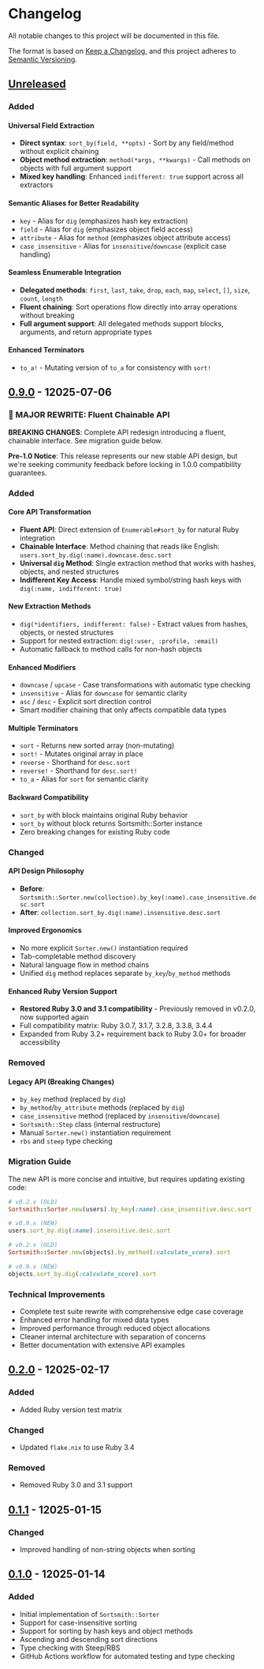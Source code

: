 # Changelog

All notable changes to this project will be documented in this file.

The format is based on [Keep a Changelog](https://keepachangelog.com/en/1.1.0/),
and this project adheres to [Semantic Versioning](https://semver.org/spec/v2.0.0.html).

<!--
## [Unreleased]

### Added

### Changed

### Removed
-->

## [Unreleased]

### Added

#### Universal Field Extraction

- **Direct syntax**: `sort_by(field, **opts)` - Sort by any field/method without explicit chaining
- **Object method extraction**: `method(*args, **kwargs)` - Call methods on objects with full argument support
- **Mixed key handling**: Enhanced `indifferent: true` support across all extractors

#### Semantic Aliases for Better Readability

- `key` - Alias for `dig` (emphasizes hash key extraction)
- `field` - Alias for `dig` (emphasizes object field access)
- `attribute` - Alias for `method` (emphasizes object attribute access)
- `case_insensitive` - Alias for `insensitive`/`downcase` (explicit case handling)

#### Seamless Enumerable Integration

- **Delegated methods**: `first`, `last`, `take`, `drop`, `each`, `map`, `select`, `[]`, `size`, `count`, `length`
- **Fluent chaining**: Sort operations flow directly into array operations without breaking
- **Full argument support**: All delegated methods support blocks, arguments, and return appropriate types

#### Enhanced Terminators

- `to_a!` - Mutating version of `to_a` for consistency with `sort!`

## [0.9.0] - 12025-07-06

### 🎉 MAJOR REWRITE: Fluent Chainable API

**BREAKING CHANGES**: Complete API redesign introducing a fluent, chainable interface. See migration guide below.

**Pre-1.0 Notice**: This release represents our new stable API design, but we're seeking community feedback before locking in 1.0.0 compatibility guarantees.

### Added

#### Core API Transformation

- **Fluent API**: Direct extension of `Enumerable#sort_by` for natural Ruby integration
- **Chainable Interface**: Method chaining that reads like English: `users.sort_by.dig(:name).downcase.desc.sort`
- **Universal `dig` Method**: Single extraction method that works with hashes, objects, and nested structures
- **Indifferent Key Access**: Handle mixed symbol/string hash keys with `dig(:name, indifferent: true)`

#### New Extraction Methods

- `dig(*identifiers, indifferent: false)` - Extract values from hashes, objects, or nested structures
- Support for nested extraction: `dig(:user, :profile, :email)`
- Automatic fallback to method calls for non-hash objects

#### Enhanced Modifiers

- `downcase` / `upcase` - Case transformations with automatic type checking
- `insensitive` - Alias for `downcase` for semantic clarity
- `asc` / `desc` - Explicit sort direction control
- Smart modifier chaining that only affects compatible data types

#### Multiple Terminators

- `sort` - Returns new sorted array (non-mutating)
- `sort!` - Mutates original array in place
- `reverse` - Shorthand for `desc.sort`
- `reverse!` - Shorthand for `desc.sort!`
- `to_a` - Alias for `sort` for semantic clarity

#### Backward Compatibility

- `sort_by` with block maintains original Ruby behavior
- `sort_by` without block returns Sortsmith::Sorter instance
- Zero breaking changes for existing Ruby code

### Changed

#### API Design Philosophy

- **Before**: `Sortsmith::Sorter.new(collection).by_key(:name).case_insensitive.desc.sort`
- **After**: `collection.sort_by.dig(:name).insensitive.desc.sort`

#### Improved Ergonomics

- No more explicit `Sorter.new()` instantiation required
- Tab-completable method discovery
- Natural language flow in method chains
- Unified `dig` method replaces separate `by_key`/`by_method` methods

#### Enhanced Ruby Version Support

- **Restored Ruby 3.0 and 3.1 compatibility** - Previously removed in v0.2.0, now supported again
- Full compatibility matrix: Ruby 3.0.7, 3.1.7, 3.2.8, 3.3.8, 3.4.4
- Expanded from Ruby 3.2+ requirement back to Ruby 3.0+ for broader accessibility

### Removed

#### Legacy API (Breaking Changes)

- `by_key` method (replaced by `dig`)
- `by_method`/`by_attribute` methods (replaced by `dig`)
- `case_insensitive` method (replaced by `insensitive`/`downcase`)
- `Sortsmith::Step` class (internal restructure)
- Manual `Sorter.new()` instantiation requirement
- `rbs` and `steep` type checking

### Migration Guide

The new API is more concise and intuitive, but requires updating existing code:

```ruby
# v0.2.x (OLD)
Sortsmith::Sorter.new(users).by_key(:name).case_insensitive.desc.sort

# v0.9.x (NEW)
users.sort_by.dig(:name).insensitive.desc.sort

# v0.2.x (OLD)
Sortsmith::Sorter.new(objects).by_method(:calculate_score).sort

# v0.9.x (NEW)
objects.sort_by.dig(:calculate_score).sort
```

### Technical Improvements

- Complete test suite rewrite with comprehensive edge case coverage
- Enhanced error handling for mixed data types
- Improved performance through reduced object allocations
- Cleaner internal architecture with separation of concerns
- Better documentation with extensive API examples

## [0.2.0] - 12025-02-17

### Added

- Added Ruby version test matrix

### Changed

- Updated `flake.nix` to use Ruby 3.4

### Removed

- Removed Ruby 3.0 and 3.1 support

## [0.1.1] - 12025-01-15

### Changed

- Improved handling of non-string objects when sorting

## [0.1.0] - 12025-01-14

### Added

- Initial implementation of `Sortsmith::Sorter`
- Support for case-insensitive sorting
- Support for sorting by hash keys and object methods
- Ascending and descending sort directions
- Type checking with Steep/RBS
- GitHub Actions workflow for automated testing and type checking

[unreleased]: https://github.com/itsthedevman/sortsmith/compare/v0.9.0...HEAD
[0.9.0]: https://github.com/itsthedevman/sortsmith/compare/v0.2.0...v0.9.0
[0.2.0]: https://github.com/itsthedevman/sortsmith/compare/v0.1.1...v0.2.0
[0.1.1]: https://github.com/itsthedevman/sortsmith/compare/v0.1.0...v0.1.1
[0.1.0]: https://github.com/itsthedevman/sortsmith/compare/ac357965a1bc641d187333a5b032c5a423020ae9...v0.1.0

